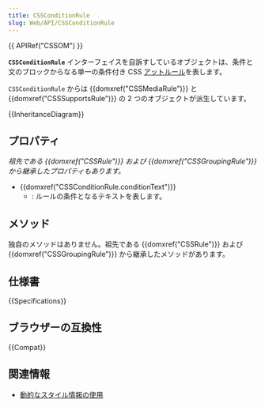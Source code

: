 ```yaml
---
title: CSSConditionRule
slug: Web/API/CSSConditionRule
---
```


{{ APIRef("CSSOM") }}

**`CSSConditionRule`** インターフェイスを自訴すしているオブジェクトは、条件と文のブロックからなる単一の条件付き CSS [アットルール](/ja/docs/Web/CSS/At-rule)を表します。

`CSSConditionRule` からは {{domxref("CSSMediaRule")}} と {{domxref("CSSSupportsRule")}} の 2 つのオブジェクトが派生しています。

{{InheritanceDiagram}}

## プロパティ

_祖先である {{domxref("CSSRule")}} および {{domxref("CSSGroupingRule")}} から継承したプロパティもあります。_

- {{domxref("CSSConditionRule.conditionText")}}
  - : ルールの条件となるテキストを表します。

## メソッド

独自のメソッドはありません。祖先である {{domxref("CSSRule")}} および {{domxref("CSSGroupingRule")}} から継承したメソッドがあります。

## 仕様書

{{Specifications}}

## ブラウザーの互換性

{{Compat}}

## 関連情報

- [動的なスタイル情報の使用](/ja/docs/Web/API/CSS_Object_Model/Using_dynamic_styling_information)
